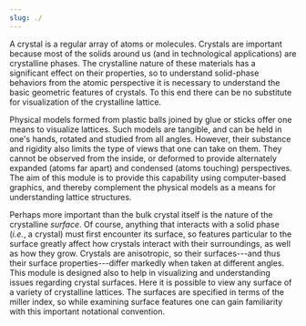 ```yaml
---
slug: ./
---
```


A crystal is a regular array of atoms or molecules.  Crystals are important because most of the solids around us (and in technological applications) are crystalline phases.  The crystalline nature of these materials has a significant effect on their properties, so to understand solid-phase behaviors from the atomic perspective it is necessary to understand the basic geometric features of crystals.  To this end there can be no substitute for visualization of the crystalline lattice.                 

Physical models formed from plastic balls joined by glue or sticks offer one means to visualize lattices. Such models are tangible, and can be held in one's hands, rotated and studied from all angles. However, their substance and rigidity also limits the type of views that one can take on them. They cannot be observed from the inside, or deformed to provide alternately expanded (atoms far apart) and condensed (atoms touching) perspectives. The aim of this module is to provide this capability using computer-based graphics, and thereby complement the physical models as a means for understanding lattice structures.

Perhaps more important than the bulk crystal itself is the nature of the crystalline *surface*.  Of course, anything that interacts with a solid phase (*i.e.*, a crystal) must first encounter its surface, so  features particular to the surface greatly affect how crystals interact with their surroundings, as well as how they grow. Crystals are anisotropic, so their surfaces---and thus their surface properties---differ markedly when taken at different angles. This module is designed also to help in visualizing and understanding issues regarding crystal surfaces. Here it is possible to view any surface of a variety of crystalline lattices. The surfaces are specified in terms of the miller index, so while examining surface features one can gain familiarity with this important notational convention.